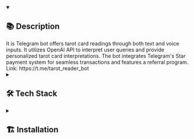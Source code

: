 <details open><summary><h2>📚 Description</h2></summary>
It is Telegram bot offers tarot card readings through both text and voice inputs. It utilizes OpenAI API to interpret user queries and provide personalized tarot card interpretations. The bot integrates Telegram's Star payment system for seamless transactions and features a referral program.
Link: https://t.me/tarot_reader_bot
</details>
<details><summary><h2>🛠️ Tech Stack</h2></summary>
<img src="https://img.shields.io/badge/Python-%2314354c.svg?logo=Python&logoColor=white&style=flat" alt="Python" /> <img src="https://img.shields.io/badge/docker-%230db7ed.svg?style=for-the-badge&logo=docker&logoColor=white&style=flat" alt="Docker" /> <img src="https://img.shields.io/badge/postgres-%23316192.svg?style=for-the-badge&logo=postgresql&logoColor=white&style=flat" alt="PostgresQL" /> <img src="https://img.shields.io/badge/redis-%23DD0031.svg?style=for-the-badge&logo=redis&logoColor=white&style=flat" alt="redis" /> <img src="https://img.shields.io/badge/Telegram-2CA5E0?style=for-the-badge&logo=telegram&logoColor=white&style=flat" alt="Telegram" /> <img src="https://img.shields.io/badge/chatGPT-74aa9c?style=for-the-badge&logo=openai&logoColor=white&style=flat" alt="OpenAI" />  

</details>
<details ><summary><h2>🏗️ Installation</h2></summary>

```
git clone git@github.com:akkrn/tarot_bot.git
```
Create your own .env with data like in .env.example
Start to compose app:
```
sudo docker compose up
```
</details>
